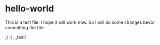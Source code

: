 # hello-world

This is a test file.
I hope it will work now.
So I will do some changes bevor committing the file:

;) :) ,,,test1

